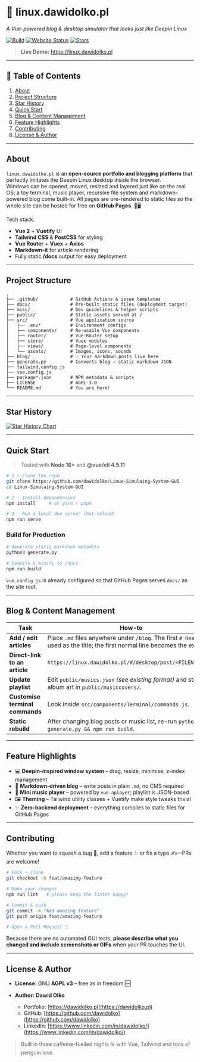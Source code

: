 # 🐧 linux.dawidolko.pl  
_A Vue-powered blog & desktop simulator that looks just like Deepin Linux_

[![Build](https://img.shields.io/github/actions/workflow/status/dawidolko/Linux-Simulaing-System-GUI/Build.yml?label=build&logo=github)](https://github.com/dawidolko/Linux-Simulaing-System-GUI/actions)
[![Website Status](https://img.shields.io/website?down_color=red&down_message=offline&up_message=online&url=https%3A%2F%2Flinux.dawidolko.pl)](https://linux.dawidolko.pl)
[![Stars](https://img.shields.io/github/stars/dawidolko/Simulaing-Linux-System-GUI?style=social)](https://github.com/dawidolko/Simulaing-Linux-System-GUI/stargazers)

> **Live Demo:** <https://linux.dawidolko.pl>  

---

## 📑 Table of Contents
1. [About](#about)
2. [Project Structure](#project-structure)
3. [Star History](#star-history)
4. [Quick Start](#quick-start)
5. [Blog & Content Management](#blog--content-management)
6. [Feature Highlights](#feature-highlights)
7. [Contributing](#contributing)
8. [License & Author](#license--author)

---

## About
`linux.dawidolko.pl` is an **open-source portfolio and blogging platform** that perfectly imitates the Deepin Linux desktop inside the browser.  
Windows can be opened, moved, resized and layered just like on the real OS; a toy terminal, music player, recursive file system and markdown-powered blog come built-in. All pages are pre-rendered to static files so the whole site can be hosted for free on **GitHub Pages**. 🐧🖥️

Tech stack:

- **Vue 2** + **Vuetify** UI  
- **Tailwind CSS** & **PostCSS** for styling  
- **Vue Router** + **Vuex** + **Axios**  
- **Markdown-it** for article rendering  
- Fully static **/docs** output for easy deployment

---

## Project Structure
```text
.
├── .github/            # GitHub Actions & issue templates
├── docs/               # Pre-built static files (deployment target)
├── misc/               # Dev guidelines & helper scripts
├── public/             # Static assets served at /
├── src/                # Vue application source
│   ├── .env*           # Environment configs
│   ├── components/     # Re-usable Vue components
│   ├── router/         # Vue-Router setup
│   ├── store/          # Vuex modules
│   ├── views/          # Page-level components
│   └── assets/         # Images, icons, sounds
├── blog/               # 💡 Your markdown posts live here
├── generate.py         # Converts blog → static markdown JSON
├── tailwind.config.js
├── vue.config.js
├── package*.json       # NPM metadata & scripts
├── LICENSE             # AGPL-3.0
└── README.md           # You are here!
````

---

## Star History

[![Star History Chart](https://api.star-history.com/svg?repos=dawidolko/Linux-Simulaing-System-GUI\&type=Date)](https://star-history.com/#dawidolko/Linux-Simulaing-System-GUI&Date)

---

## Quick Start

> Tested with **Node 16+** and **@vue/cli 4.5.11**

```bash
# 1 – Clone the repo
git clone https://github.com/dawidolko/Linux-Simulaing-System-GUI
cd Linux-Simulaing-System-GUI

# 2 – Install dependencies
npm install     # or yarn / pnpm

# 3 – Run a local dev server (hot-reload)
npm run serve
```

### Build for Production

```bash
# Generate static markdown metadata
python3 generate.py

# Compile & minify to /docs
npm run build
```

`vue.config.js` is already configured so that GitHub Pages serves `docs/` as the site root.

---

## Blog & Content Management

| Task                            | How-to                                                                                                                           |
| ------------------------------- | -------------------------------------------------------------------------------------------------------------------------------- |
| **Add / edit articles**         | Place `.md` files anywhere under `/blog`. The first `# Heading` is used as the title; the first normal line becomes the excerpt. |
| **Direct-link to an article**   | `https://linux.dawidolko.pl/#/desktop/post/<FILENAME>.md`                                                                        |
| **Update playlist**             | Edit `public/musics.json` *(see existing format)* and store album art in `public/musiccovers/`.                                  |
| **Customise terminal commands** | Look inside `src/components/Terminal/commands.js`.                                                                               |
| **Static rebuild**              | After changing blog posts or music list, re-run `python3 generate.py && npm run build`.                                          |

---

## Feature Highlights

* 💻 **Deepin-inspired window system** – drag, resize, minimise, z-index management
* 📝 **Markdown-driven blog** – write posts in plain `.md`, no CMS required
* 🎵 **Mini music player** – powered by `vue-aplayer`; playlist is JSON-based
* 🖼️ **Theming** – Tailwind utility classes + Vuetify make style tweaks trivial
* ✨ **Zero-backend deployment** – everything compiles to static files for GitHub Pages

---

## Contributing

Whether you want to squash a bug 🐞, add a feature ✨ or fix a typo ✍️—PRs are welcome!

```bash
# Fork → clone
git checkout -b feat/amazing-feature

# Make your changes
npm run lint   # please keep the linter happy!

# Commit & push
git commit -m "Add amazing feature"
git push origin feat/amazing-feature

# Open a Pull Request 🚀
```

Because there are no automated GUI tests, **please describe what you changed and include screenshots or GIFs** when your PR touches the UI.

---

## License & Author

* **License:** GNU **AGPL v3** – free as in freedom 🆓
* **Author:** **Dawid Olko**

  * Portfolio: [https://dawidolko.pl](https://dawidolko.pl)
  * GitHub: [https://github.com/dawidolko](https://github.com/dawidolko)
  * LinkedIn: [https://www.linkedin.com/in/dawidolko/](https://www.linkedin.com/in/dawidolko/)

> Built in three caffeine-fuelled nights ☕ with Vue, Tailwind and tons of penguin love.
